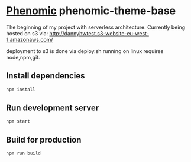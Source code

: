 # [Phenomic](https://github.com/MoOx/phenomic) phenomic-theme-base
The beginning of my project with serverless architecture.
Currently being hosted on s3 via:
http://dannyhwtest.s3-website-eu-west-1.amazonaws.com/

deployment to s3 is done via deploy.sh
running on linux requires node,npm,git.

## Install dependencies

```sh
npm install
```

## Run development server

```sh
npm start
```

## Build for production

```sh
npm run build
```
